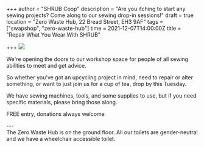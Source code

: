 +++
author = "SHRUB Coop"
description = "Are you itching to start any sewing projects? Come along to our sewing drop-in sessions!"
draft = true
location = "Zero Waste Hub, 22 Bread Street, EH3 9AF"
tags = ["swapshop", "zero-waste-hub"]
time = 2021-12-07T14:00:00Z
title = "Repair What You Wear With SHRUB"

+++
![](https://res.cloudinary.com/shrub-co-op/image/upload/v1637237913/shrubcoop.org/media/IMG_7913_mmvgul.jpg)

We're opening the doors to our workshop space for people of all sewing abilities to meet and get advice.

So whether you've got an upcycling project in mind, need to repair or alter something, or want to just join us for a cup of tea, drop by this Tuesday.

We have sewing machines, tools, and some supplies to use, but if you need specific materials, please bring those along.

FREE entry, donations always welcome

\---  
The Zero Waste Hub is on the ground floor. All our toilets are gender-neutral and we have a wheelchair accessible toilet.